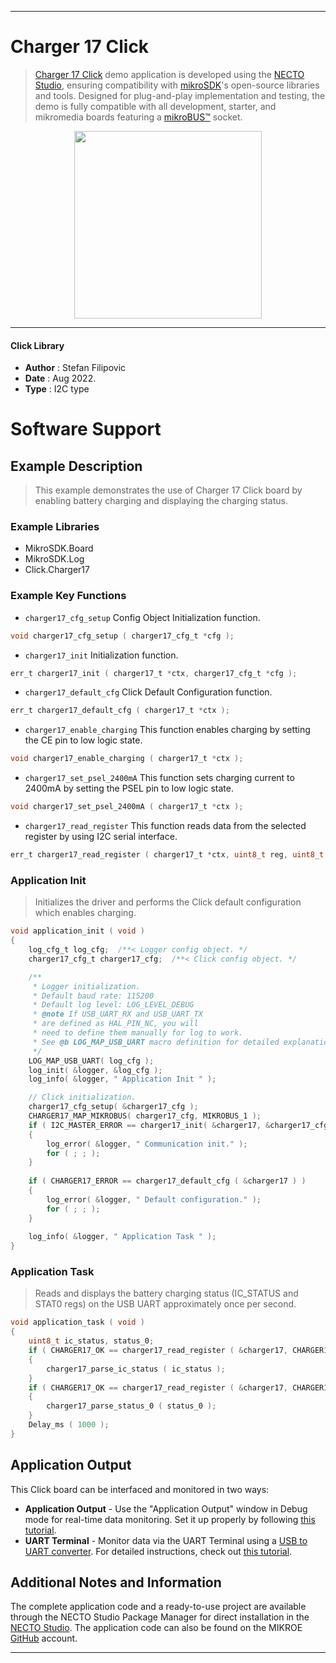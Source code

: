
---
# Charger 17 Click

> [Charger 17 Click](https://www.mikroe.com/?pid_product=MIKROE-4823) demo application is developed using
the [NECTO Studio](https://www.mikroe.com/necto), ensuring compatibility with [mikroSDK](https://www.mikroe.com/mikrosdk)'s
open-source libraries and tools. Designed for plug-and-play implementation and testing, the demo is fully compatible with
all development, starter, and mikromedia boards featuring a [mikroBUS&trade;](https://www.mikroe.com/mikrobus) socket.

<p align="center">
  <img src="https://www.mikroe.com/?pid_product=MIKROE-4823&image=1" height=300px>
</p>

---

#### Click Library

- **Author**        : Stefan Filipovic
- **Date**          : Aug 2022.
- **Type**          : I2C type

# Software Support

## Example Description

> This example demonstrates the use of Charger 17 Click board by enabling battery charging and displaying the charging status.

### Example Libraries

- MikroSDK.Board
- MikroSDK.Log
- Click.Charger17

### Example Key Functions

- `charger17_cfg_setup` Config Object Initialization function.
```c
void charger17_cfg_setup ( charger17_cfg_t *cfg );
```

- `charger17_init` Initialization function.
```c
err_t charger17_init ( charger17_t *ctx, charger17_cfg_t *cfg );
```

- `charger17_default_cfg` Click Default Configuration function.
```c
err_t charger17_default_cfg ( charger17_t *ctx );
```

- `charger17_enable_charging` This function enables charging by setting the CE pin to low logic state.
```c
void charger17_enable_charging ( charger17_t *ctx );
```

- `charger17_set_psel_2400mA` This function sets charging current to 2400mA by setting the PSEL pin to low logic state.
```c
void charger17_set_psel_2400mA ( charger17_t *ctx );
```

- `charger17_read_register` This function reads data from the selected register by using I2C serial interface.
```c
err_t charger17_read_register ( charger17_t *ctx, uint8_t reg, uint8_t *data_out );
```

### Application Init

> Initializes the driver and performs the Click default configuration which enables charging.

```c
void application_init ( void )
{
    log_cfg_t log_cfg;  /**< Logger config object. */
    charger17_cfg_t charger17_cfg;  /**< Click config object. */

    /** 
     * Logger initialization.
     * Default baud rate: 115200
     * Default log level: LOG_LEVEL_DEBUG
     * @note If USB_UART_RX and USB_UART_TX 
     * are defined as HAL_PIN_NC, you will 
     * need to define them manually for log to work. 
     * See @b LOG_MAP_USB_UART macro definition for detailed explanation.
     */
    LOG_MAP_USB_UART( log_cfg );
    log_init( &logger, &log_cfg );
    log_info( &logger, " Application Init " );

    // Click initialization.
    charger17_cfg_setup( &charger17_cfg );
    CHARGER17_MAP_MIKROBUS( charger17_cfg, MIKROBUS_1 );
    if ( I2C_MASTER_ERROR == charger17_init( &charger17, &charger17_cfg ) ) 
    {
        log_error( &logger, " Communication init." );
        for ( ; ; );
    }
    
    if ( CHARGER17_ERROR == charger17_default_cfg ( &charger17 ) )
    {
        log_error( &logger, " Default configuration." );
        for ( ; ; );
    }
    
    log_info( &logger, " Application Task " );
}
```

### Application Task

> Reads and displays the battery charging status (IC_STATUS and STAT0 regs) on the USB UART approximately once per second.

```c
void application_task ( void )
{
    uint8_t ic_status, status_0;
    if ( CHARGER17_OK == charger17_read_register ( &charger17, CHARGER17_REG_IC_STATUS, &ic_status ) )
    {
        charger17_parse_ic_status ( ic_status );
    }
    if ( CHARGER17_OK == charger17_read_register ( &charger17, CHARGER17_REG_STAT0, &status_0 ) )
    {
        charger17_parse_status_0 ( status_0 );
    }
    Delay_ms ( 1000 );
}
```

## Application Output

This Click board can be interfaced and monitored in two ways:
- **Application Output** - Use the "Application Output" window in Debug mode for real-time data monitoring.
Set it up properly by following [this tutorial](https://www.youtube.com/watch?v=ta5yyk1Woy4).
- **UART Terminal** - Monitor data via the UART Terminal using
a [USB to UART converter](https://www.mikroe.com/click/interface/usb?interface*=uart,uart). For detailed instructions,
check out [this tutorial](https://help.mikroe.com/necto/v2/Getting%20Started/Tools/UARTTerminalTool).

## Additional Notes and Information

The complete application code and a ready-to-use project are available through the NECTO Studio Package Manager for 
direct installation in the [NECTO Studio](https://www.mikroe.com/necto). The application code can also be found on
the MIKROE [GitHub](https://github.com/MikroElektronika/mikrosdk_click_v2) account.

---
